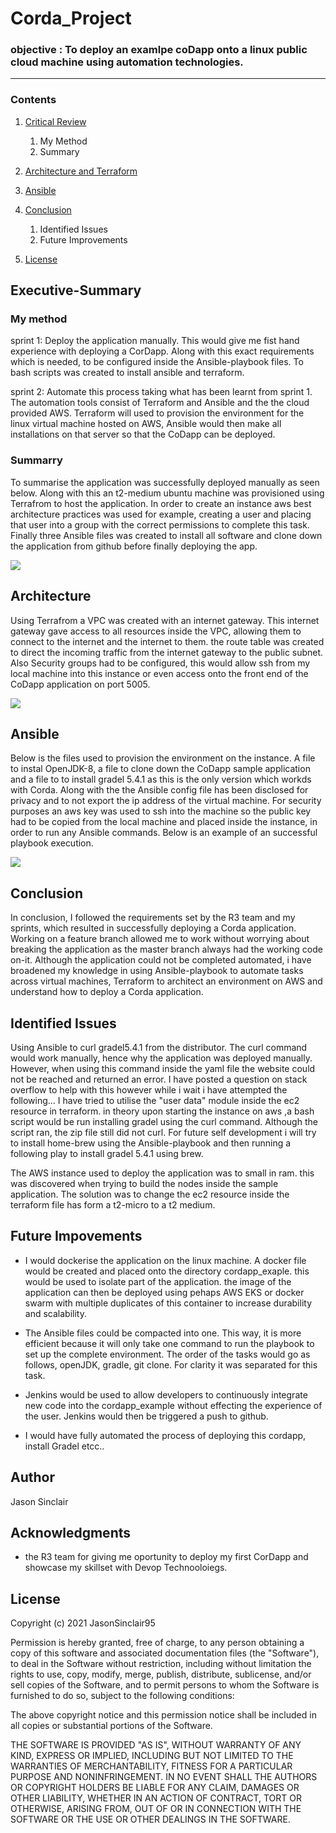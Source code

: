 # Corda_Project

### objective : To deploy an examlpe coDapp onto a linux public cloud machine using automation technologies.

---

### Contents
1. [Critical Review](#Executive-Summary)
    1. My Method
    1. Summary

2. [Architecture and Terraform](#Architecture) 

3. [Ansible](#Ansible)

6. [Conclusion](#Conclusion)
    1. Identified Issues
    1. Future Improvements

8. [License](#License)

## Executive-Summary
### My method
sprint 1: Deploy the application manually. This would give me fist hand experience with deploying a CorDapp. Along with this exact requirements which is needed, to be configured inside the Ansible-playbook files. To bash scripts was created to install ansible and terraform.

sprint 2: Automate this process taking what has been learnt from sprint 1. The automation tools consist of Terraform and Ansible and the the cloud provided AWS. Terraform will used to provision the environment for the linux virtual machine hosted on AWS, Ansible would then make all installations on that server so that the CoDapp can be deployed.

### Summarry
To summarise the application was successfully deployed manually as seen below. Along with this an t2-medium ubuntu machine was provisioned using Terrafrom to host the application. In order to create an instance aws best architecture practices was used for example, creating a user and placing that user into a group with the correct permissions to complete this task. Finally three Ansible files was created to install all software and clone down the application from github before finally deploying the app.

![](Documents/deployment.png) 


## Architecture

Using Terrafrom a VPC was created with an internet gateway. This internet gateway gave access to all resources inside the VPC, allowing them to connect to the internet and the internet to them. the route table was created to direct the incoming traffic from the internet gateway to the public subnet. Also Security groups had to be configured, this would allow ssh from my local machine into this instance or even access onto the front end of the CoDapp application on port 5005. 

![](Documents/architecture.png)


## Ansible
Below is the files used to provision the environment on the instance. A file to instal OpenJDK-8, a file to clone down the CoDapp sample application and a file to to install gradel 5.4.1 as this is the only version which workds with Corda. Along with the the Ansible config file has been disclosed for privacy and to not export the ip address of the virtual machine. For security purposes an aws key was used to ssh into the machine so the public key had to be copied from the local machine and placed inside the instance, in order to run any Ansible commands. Below is an example of an successful playbook execution.

![](Documents/anisbleplay.png)

## Conclusion

In conclusion, I followed the requirements set by the R3 team and my sprints, which resulted in successfully deploying a Corda application. Working on a feature branch allowed me to work without worrying about breaking the application as the master branch always had the working code on-it. Although the application could not be completed automated, i have broadened my knowledge in using Ansible-playbook to automate tasks across virtual machines, Terraform to architect an environment on AWS and understand how to deploy a Corda application.

 ## Identified Issues

Using Ansible to curl gradel5.4.1 from the distributor. The curl command would work manually, hence why the application was deployed manually. However, when using this command inside the yaml file the website could not be reached and returned an error. I have posted a question on stack overflow to help with this however while i wait i have attempted the following... I have tried to utilise the "user data" module inside the ec2 resource in terraform. in theory upon starting the instance on aws ,a bash script would be run installing gradel using the curl command. Although the script ran, the zip file still did not curl. For future self development i will try to install home-brew using the Ansible-playbook and then running a following play to install gradel 5.4.1 using brew.

The AWS instance used to deploy the application was to small in ram. this was discovered when trying to build the nodes inside the sample application. The solution was to change the ec2 resource inside the terraform file has form a t2-micro to a t2 medium. 

 ## Future Impovements
* I would dockerise the application on the linux machine. A docker file would be created and placed onto the directory cordapp_exaple. this would be used to isolate part of the application. the image of the application can then be deployed using pehaps AWS EKS or docker swarm with multiple duplicates of this container to increase durability and scalability.

* The Ansible files could be compacted into one. This way, it is more efficient because it will only take one command to run the playbook to set up the complete environment. The order of the tasks would go as follows, openJDK, gradle, git clone. For clarity it was separated for this task.

* Jenkins would be used to allow developers to continuously integrate new code into the cordapp_example without effecting the experience of the user. Jenkins would then be triggered a push to github.

* I would have fully automated the process of deploying this cordapp, install Gradel etcc.. 

## Author
Jason Sinclair

## Acknowledgments
* the R3 team for giving me oportunity to deploy my first CorDapp and showcase my skillset with Devop Technooloiegs.

## License

Copyright (c) 2021 JasonSinclair95

Permission is hereby granted, free of charge, to any person obtaining a copy
of this software and associated documentation files (the "Software"), to deal
in the Software without restriction, including without limitation the rights
to use, copy, modify, merge, publish, distribute, sublicense, and/or sell
copies of the Software, and to permit persons to whom the Software is
furnished to do so, subject to the following conditions:

The above copyright notice and this permission notice shall be included in all
copies or substantial portions of the Software.

THE SOFTWARE IS PROVIDED "AS IS", WITHOUT WARRANTY OF ANY KIND, EXPRESS OR
IMPLIED, INCLUDING BUT NOT LIMITED TO THE WARRANTIES OF MERCHANTABILITY,
FITNESS FOR A PARTICULAR PURPOSE AND NONINFRINGEMENT. IN NO EVENT SHALL THE
AUTHORS OR COPYRIGHT HOLDERS BE LIABLE FOR ANY CLAIM, DAMAGES OR OTHER
LIABILITY, WHETHER IN AN ACTION OF CONTRACT, TORT OR OTHERWISE, ARISING FROM,
OUT OF OR IN CONNECTION WITH THE SOFTWARE OR THE USE OR OTHER DEALINGS IN THE
SOFTWARE.